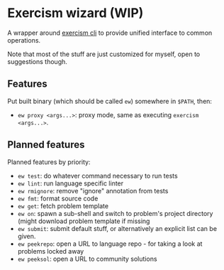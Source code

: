 # Exercism wizard (WIP)

A wrapper around [exercism cli](https://github.com/exercism/cli) to provide unified interface to common operations.

Note that most of the stuff are just customized for myself, open to suggestions though.

## Features

Put built binary (which should be called `ew`) somewhere in `$PATH`, then:

- `ew proxy <args...>`: proxy mode, same as executing `exercism <args...>`.

## Planned features

Planned features by priority:

- `ew test`: do whatever command necessary to run tests
- `ew lint`: run language specific linter
- `ew rmignore`: remove "ignore" annotation from tests
- `ew fmt`: format source code
- `ew get`: fetch problem template
- `ew on`: spawn a sub-shell and switch to problem's project directory (might download problem template if missing
- `ew submit`: submit default stuff, or alternatively an explicit list can be given.
- `ew peekrepo`: open a URL to language repo - for taking a look at problems locked away
- `ew peeksol`: open a URL to community solutions
